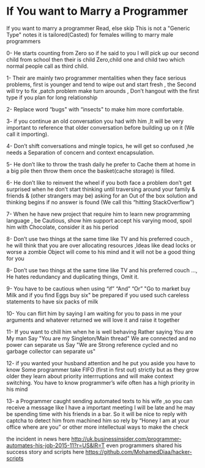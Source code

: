 # If You want to Marry a Programmer

If you want to marry a programmer Read, else skip
This is not a "Generic Type" notes it is tailored(Casted) for females willing to marry male programmers

0- He starts counting from Zero  so if he said to you I will pick up our second child from school then their is child Zero,child one and child two which normal people call as third child.

1- Their are mainly two programmer mentalities when they face serious problems, first is younger and tend to wipe out and start fresh , the Second will try to fix ,patch problem make turn arounds , Don’t hangout with the first type if you plan for long relationship

2- Replace word “bugs" with “insects" to make him more comfortable.

3- if you continue an old conversation you had with him ,It will be very important to reference that older conversation before building up on it (We call it importing).

4- Don’t shift conversations and mingle topics, he will get so confused ,he needs a Separation of concern and context encapsulation.

5- He don’t like to throw the trash daily he prefer to Cache them at home in a big pile then throw them once the basket(cache storage) is filled.

6- He don’t like to reinvent the wheel if you both face a problem don’t get surprised when he don’t start thinking until traversing around your family & friends & (other strangers may be) asking for an Out of the box solution and thinking begins if no answer is found (We call this “hitting StackOverflow”)

7- When he have new project that require him to learn new programming language , be Cautious, show him support accept his varying mood, spoil him with Chocolate, consider it as his period

8- Don’t use two things at the same time like TV and his preferred couch , he will think that you are over allocating resources ,Ideas like dead locks or worse a zombie Object will come to his mind and it will not be a good thing for you

8- Don’t use two things at the same time like TV and his preferred couch ..., He hates redundancy and duplicating things, Omit it.

9- You have to be cautious when using “if” “And”  “Or”
"Go to market buy Milk and if you find Eggs buy six"
be prepared if you used such careless statements to have six packs of milk

10- You can flirt him by saying I am waiting for you to pass in me your arguments and whatever returned we will love it and raise it together

11- If you want to chill him when he is well behaving
      Rather saying
                You are My man Say "You are my Singleton/Main thread"
                We are connected and no power can separate us Say "We are Strong reference cycled and no garbage collector can separate us"

12- if you wanted your husband attention and he put you aside you have to know Some programmer take FIFO (first in first out) strictly but as they grow older
they learn about priority interrruptions and will make context switching. You have to know programmer’s wife often has a high priority in his mind

13- a Programmer caught sending automated texts to his wife ,so you can receive a message like I have a important meeting I will be late and he may be spending time with his friends in a bar. So it will be nice to reply with captcha to detect him from machined him so rely by “Honey I am at your office where are you” or other more intellectual ways to make the check

the incident in news here http://uk.businessinsider.com/programmer-automates-his-job-2015-11?r=US&IR=T
even programmers shared his success story and scripts here  https://github.com/MohamedDiaa/hacker-scripts
